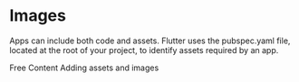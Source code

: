 # Images

Apps can include both code and assets. Flutter uses the pubspec.yaml file, located at the root of your project, to identify assets required by an app.

<ResourceGroupTitle>Free Content</ResourceGroupTitle>
<BadgeLink colorScheme='blue' badgeText='Official Docs' href='https://docs.flutter.dev/development/ui/assets-and-images'>Adding assets and images</BadgeLink>
